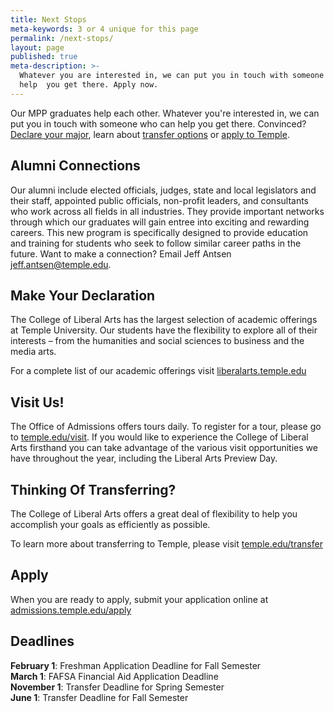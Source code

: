 ```yaml
---
title: Next Stops
meta-keywords: 3 or 4 unique for this page
permalink: /next-stops/
layout: page
published: true
meta-description: >-
  Whatever you are interested in, we can put you in touch with someone who can
  help  you get there. Apply now.
---
```

Our MPP graduates help each other. Whatever you're interested in, we can put you in touch with someone who can help you get there. Convinced? [Declare your major](#make-your-declaration), learn about [transfer options](#thinking-of-transferring) or [apply to Temple](#apply).

## Alumni Connections

Our alumni include elected officials, judges, state and local legislators and their staff, appointed public officials, non-profit leaders, and consultants who work across all fields in all industries. They provide important networks through which our graduates will gain entree into exciting and rewarding careers. This new program is specifically designed to provide education and training for students who seek to follow similar career paths in the future. Want to make a connection? Email Jeff Antsen [jeff.antsen@temple.edu](mailto:jeff.antsen@temple.edu).

## Make Your Declaration

The College of Liberal Arts has the largest selection of academic offerings at Temple University. Our students have the flexibility to explore all of their interests – from the humanities and social sciences to business and the media arts.

For a complete list of our academic offerings visit [liberalarts.temple.edu](http://liberalarts.temple.edu)

## Visit Us!

The Office of Admissions offers tours daily. To register for a tour, please go to [temple.edu/visit](http://temple.edu/visit). If you would like to experience the College of Liberal Arts firsthand you can take advantage of the various visit opportunities we have throughout the year, including the Liberal Arts Preview Day.

## Thinking Of Transferring?
 
The College of Liberal Arts offers a great deal of flexibility to help you accomplish your goals as efficiently as possible.

To learn more about transferring to Temple, please visit [temple.edu/transfer](http://temple.edu/transfer)

## Apply

When you are ready to apply, submit your application online at [admissions.temple.edu/apply](http://admissions.temple.edu/apply)

## Deadlines

**February 1**: Freshman Application Deadline for Fall Semester<br/>
**March 1**: FAFSA Financial Aid Application Deadline<br/>
**November 1**: Transfer Deadline for Spring Semester<br/>
**June 1**: Transfer Deadline for Fall Semester<br/>
